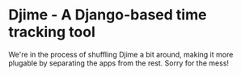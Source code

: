 Djime - A Django-based time tracking tool
=========================================

We're in the process of shuffling Djime a bit around, making it more
plugable by separating the apps from the rest. Sorry for the mess!
